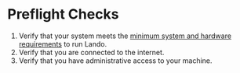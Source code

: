 Preflight Checks
================

1. Verify that your system meets the [minimum system and hardware requirements](system-requirements.md) to run Lando.
2. Verify that you are connected to the internet.
3. Verify that you have administrative access to your machine.
